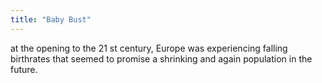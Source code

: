 ```yaml
---
title: "Baby Bust"
---
```

at the opening to the 21 st century, Europe was experiencing falling birthrates that seemed to promise a shrinking and again population in the future.

